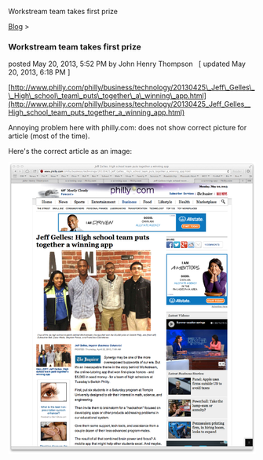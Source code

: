 Workstream team takes first prize 

[Blog](../z-blog-1.md)‎ > ‎

### Workstream team takes first prize

posted May 20, 2013, 5:52 PM by John Henry Thompson   \[ updated May 20, 2013, 6:18 PM \]

  
[http://www.philly.com/philly/business/technology/20130425\_Jeff\_Gelles\_\_High\_school\_team\_puts\_together\_a\_winning\_app.html](http://www.philly.com/philly/business/technology/20130425_Jeff_Gelles__High_school_team_puts_together_a_winning_app.html)  
  

Annoying problem here with philly.com: does not show correct picture for article (most of the time).  
  

Here's the correct article as an image:  
  

[![](../_/rsrc/1369099086107/z-blog-1/workstreamteamtakesfirstprize/work-stream-article-correct.png)](http://www.johnhenrythompson.com/z-blog-1/workstreamteamtakesfirstprize/work-stream-article-correct.png?attredirects=0)

  

